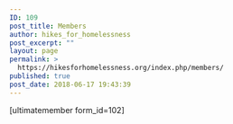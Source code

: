 ```yaml
---
ID: 109
post_title: Members
author: hikes_for_homelessness
post_excerpt: ""
layout: page
permalink: >
  https://hikesforhomelessness.org/index.php/members/
published: true
post_date: 2018-06-17 19:43:39
---
```

[ultimatemember form_id=102]